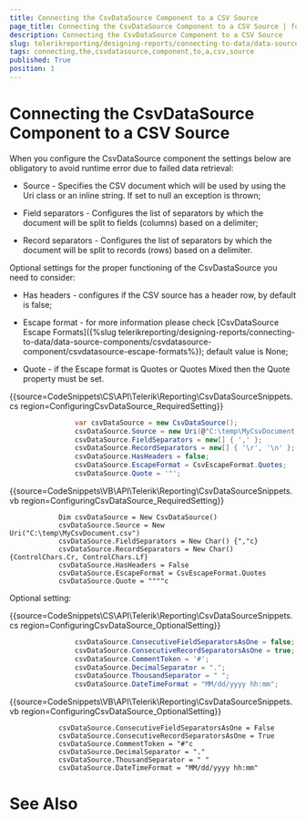 ```yaml
---
title: Connecting the CsvDataSource Component to a CSV Source
page_title: Connecting the CsvDataSource Component to a CSV Source | for Telerik Reporting Documentation
description: Connecting the CsvDataSource Component to a CSV Source
slug: telerikreporting/designing-reports/connecting-to-data/data-source-components/csvdatasource-component/connecting-the-csvdatasource-component-to-a-csv-source
tags: connecting,the,csvdatasource,component,to,a,csv,source
published: True
position: 1
---
```


# Connecting the CsvDataSource Component to a CSV Source



When you configure the CsvDataSource component the settings below are obligatory to avoid runtime error due to failed data retrieval:

* Source - Specifies the CSV document which will be used by using the Uri class or an inline string. If set to null an exception is thrown;           

* Field separators - Configures the list of separators by which the document will be split to fields (columns) based on a delimiter;           

* Record separators - Configures the list of separators by which the document will be split to records (rows) based on a delimiter.           

Optional settings for the proper functioning of the CsvDastaSource you need to consider:       

* Has headers - configures if the CSV source has a header row, by default is false;           

* Escape format - for more information please check [CsvDataSource Escape Formats]({%slug telerikreporting/designing-reports/connecting-to-data/data-source-components/csvdatasource-component/csvdatasource-escape-formats%}); default value is None;           

* Quote - if the Escape format is Quotes or Quotes Mixed then the Quote property must be set.           

{{source=CodeSnippets\CS\API\Telerik\Reporting\CsvDataSourceSnippets.cs region=ConfiguringCsvDataSource_RequiredSetting}}
````C#
	            var csvDataSource = new CsvDataSource();
	            csvDataSource.Source = new Uri(@"C:\temp\MyCsvDocument.csv");
	            csvDataSource.FieldSeparators = new[] { ',' };
	            csvDataSource.RecordSeparators = new[] { '\r', '\n' };
	            csvDataSource.HasHeaders = false;
	            csvDataSource.EscapeFormat = CsvEscapeFormat.Quotes;
	            csvDataSource.Quote = '"';
````
{{source=CodeSnippets\VB\API\Telerik\Reporting\CsvDataSourceSnippets.vb region=ConfiguringCsvDataSource_RequiredSetting}}
````VB
	        Dim csvDataSource = New CsvDataSource()
	        csvDataSource.Source = New Uri("C:\temp\MyCsvDocument.csv")
	        csvDataSource.FieldSeparators = New Char() {","c}
	        csvDataSource.RecordSeparators = New Char() {ControlChars.Cr, ControlChars.Lf}
	        csvDataSource.HasHeaders = False
	        csvDataSource.EscapeFormat = CsvEscapeFormat.Quotes
	        csvDataSource.Quote = """"c
````



Optional setting:

{{source=CodeSnippets\CS\API\Telerik\Reporting\CsvDataSourceSnippets.cs region=ConfiguringCsvDataSource_OptionalSetting}}
````C#
	            csvDataSource.ConsecutiveFieldSeparatorsAsOne = false;
	            csvDataSource.ConsecutiveRecordSeparatorsAsOne = true;
	            csvDataSource.CommentToken = '#';
	            csvDataSource.DecimalSeparator = ".";
	            csvDataSource.ThousandSeparator = " ";
	            csvDataSource.DateTimeFormat = "MM/dd/yyyy hh:mm";
````
{{source=CodeSnippets\VB\API\Telerik\Reporting\CsvDataSourceSnippets.vb region=ConfiguringCsvDataSource_OptionalSetting}}
````VB
	        csvDataSource.ConsecutiveFieldSeparatorsAsOne = False
	        csvDataSource.ConsecutiveRecordSeparatorsAsOne = True
	        csvDataSource.CommentToken = "#"c
	        csvDataSource.DecimalSeparator = "."
	        csvDataSource.ThousandSeparator = " "
	        csvDataSource.DateTimeFormat = "MM/dd/yyyy hh:mm"
````



# See Also

